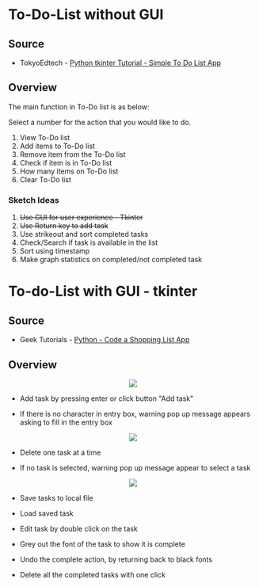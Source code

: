 # To-Do-List without GUI

## Source

- TokyoEdtech - [Python tkinter Tutorial - Simple To Do List App](https://www.youtube.com/watch?v=8qUJ9a_3zSQ)

## Overview
The main function in To-Do list is as below:
          
Select a number for the action that you would like to do. 
1. View To-Do list
2. Add items to To-Do list
3. Remove item from the To-Do list
4. Check if item is in To-Do list
5. How many items on To-Do list
6. Clear To-Do list

### Sketch Ideas
1. ~~Use GUI for user experience - Tkinter~~
2. ~~Use Return key to add task~~
3. Use strikeout and sort completed tasks 
4. Check/Search if task is available in the list 
5. Sort using timestamp
6. Make graph statistics on completed/not completed task

# To-do-List with GUI - tkinter

## Source
- Geek Tutorials - [Python - Code a Shopping List App](https://www.youtube.com/watch?v=0m7csmqWAgI)

## Overview
<p align="center">
<img src = "https://github.com/alyaafifahazmi/Your-To-Do-List/blob/main/To-Do%20GUI.PNG">
</p>

- Add task by pressing enter or click button "Add task"

- If there is no character in entry box, warning pop up message appears asking to fill in the entry box

<p align="center">
<img src = "https://github.com/alyaafifahazmi/Your-To-Do-List/blob/main/Warning_AddTask.PNG">
</p>

- Delete one task at a time

- If no task is selected, warning pop up message appear to select a task

<p align="center">
<img src = "https://github.com/alyaafifahazmi/Your-To-Do-List/blob/main/Warning_DeleteTask.PNG">
</p>

- Save tasks to local file

- Load saved task

- Edit task by double click on the task

- Grey out the font of the task to show it is complete

- Undo the complete action, by returning back to black fonts

- Delete all the completed tasks with one click

